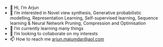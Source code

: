 - 👋 Hi, I’m Arjun
- 👀 I’m interested in Novel view synthesis, Generative probabilistic modelling, Representation Learning, Self-supervised learning, Sequence learning & Neural Network Pruning, Compression and Optimisation
- 🌱 I’m currently learning many things
- 💞️ I’m looking to collaborate on my interests
- 📫 How to reach me arjun.majumdar@aol.com

<!---
arjun-majumdar/arjun-majumdar is a ✨ special ✨ repository because its `README.md` (this file) appears on your GitHub profile.
You can click the Preview link to take a look at your changes.
--->
